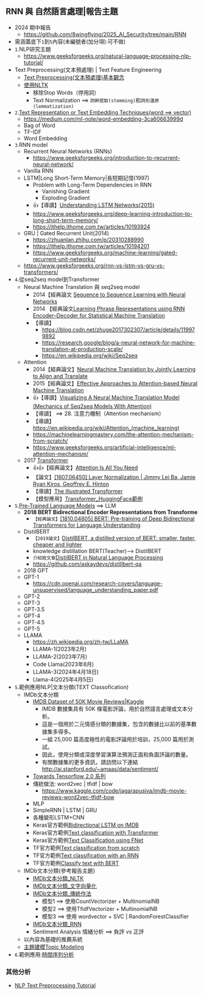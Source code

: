 ## RNN 與 自然語言處理|報告主題
- 2024 期中報告
  - https://github.com/8wingflying/2025_AI_Security/tree/main/RNN 
- 需涵蓋底下`1`到`5`內容(未編號者(加分項):可不做)
- `1`.NLP研究主題
  - https://www.geeksforgeeks.org/natural-language-processing-nlp-tutorial/ 
- Text Preprocessing(文本預處理) | Text Feature Engineering
  - [Text Preprocessing(文本預處理)基本觀念](TextPreprocessing.md)
  - [使用NLTK](IMDb文本分類_NLTK.md)
    - 移除Stop Words（停用詞）
    - Text Normalization ==> `詞幹提取(stemming)`和`詞形還原(lemmatization)`
- `2`.[Text Representation or Text Embedding Techniques(word ==> vector) ](NLP_WordVector.md)
  - https://medium.com/ml-note/word-embedding-3ca60663999d
  - Bag of Word
  - TF-IDF
  - Word Embedding 
- `3`.RNN model 
  - Recurrent Neural Networks (RNNs)
    - https://www.geeksforgeeks.org/introduction-to-recurrent-neural-network/
  - Vanilla RNN
  - LSTM|Long Short-Term Memory|長短期記憶(1997)
    - Problem with Long-Term Dependencies in RNN
      - Vanishing Gradient
      - Exploding Gradient 
    - 👍【導讀】[Understanding LSTM Networks(2015)](https://colah.github.io/posts/2015-08-Understanding-LSTMs/)
    - https://www.geeksforgeeks.org/deep-learning-introduction-to-long-short-term-memory/
    - https://ithelp.ithome.com.tw/articles/10193924 
  - GRU | Gated Recurrent Unit(2014)
    - https://zhuanlan.zhihu.com/p/20310288990
    - https://ithelp.ithome.com.tw/articles/10194201
    - https://www.geeksforgeeks.org/machine-learning/gated-recurrent-unit-networks/
  - https://www.geeksforgeeks.org/rnn-vs-lstm-vs-gru-vs-transformers/
- `4`.從seq2seq model到Transformer
  - Neural Machine Translation 與 seq2seq model
    - 2014【經典論文 [Sequence to Sequence Learning with Neural Networks](https://arxiv.org/abs/1409.3215)
    - 2014 【經典論文[Learning Phrase Representations using RNN Encoder–Decoder for Statistical Machine Translation](https://emnlp2014.org/papers/pdf/EMNLP2014179.pdf)
    - 【導讀】
      - https://blog.csdn.net/zhuge2017302307/article/details/119979892
      - https://research.google/blog/a-neural-network-for-machine-translation-at-production-scale/
      - https://en.wikipedia.org/wiki/Seq2seq
  - Attention
    - 2014【經典論文】[Neural Machine Translation by Jointly Learning to Align and Translate](https://arxiv.org/abs/1409.0473)
    - 2015【經典論文】[Effective Approaches to Attention-based Neural Machine Translation](https://arxiv.org/abs/1508.04025)
    - 👍【導讀】[Visualizing A Neural Machine Translation Model (Mechanics of Seq2seq Models With Attention)](https://jalammar.github.io/visualizing-neural-machine-translation-mechanics-of-seq2seq-models-with-attention/)
    - 【導讀】 ==> 28. 注意力機制（Attention mechanism）
    - 【導讀】 https://en.wikipedia.org/wiki/Attention_(machine_learning)
    - https://machinelearningmastery.com/the-attention-mechanism-from-scratch/
    - https://www.geeksforgeeks.org/artificial-intelligence/ml-attention-mechanism/
  - 2017 [Transformer](Transformer.md)
    - 👍👍【經典論文】[Attention Is All You Need](https://arxiv.org/abs/1706.03762)
    - 【論文】[[1607.06450] Layer Normalization | Jimmy Lei Ba, Jamie Ryan Kiros, Geoffrey E. Hinton](https://arxiv.org/abs/1607.06450)
    - 【導讀】[The Illustrated Transformer](https://jalammar.github.io/illustrated-transformer/)
    - 【模型應用】[Transformer_HuggingFace範例](Transformer_HuggingFace範例.md)
- `5`.[Pre-Trained Language Models](Pre-Trained_Language_Models.md) ==> LLM
  - **2018 BERT Bidirectional Encoder Representations from Transforme**
    - `【經典論文】`[[1810.04805] BERT: Pre-training of Deep Bidirectional Transformers for Language Understanding](https://arxiv.org/abs/1810.04805)
  - DistilBERT
    - `【2019論文】`[DistilBERT, a distilled version of BERT: smaller, faster, cheaper and lighter](https://arxiv.org/abs/1910.01108)
    - knowledge distillation   BERT(Teacher)--> DistilBERT
    - `介紹姓文章`[DistilBERT in Natural Language Processing](https://www.geeksforgeeks.org/nlp/distilbert-in-natural-language-processing/)
    - https://github.com/askaydevs/distillbert-qa
   - 2018 GPT
    - GPT-1
      - https://cdn.openai.com/research-covers/language-unsupervised/language_understanding_paper.pdf
    - GPT-2
    - GPT-3
    - GPT-3.5
    - GPT-4
    - GPT-4.5 
    - GPT-5 
  - LLAMA
    - https://zh.wikipedia.org/zh-tw/LLaMA
    - LLAMA-1(2023年2月)
    - LLAMA-2(2023年7月)
    - Code Llama(2023年8月)
    - LLAMA-3(2024年4月18日)
    - Llama-4(2025年4月5日) 
- `5`.範例應用NLP|文本分類(TEXT Classofication)
  - IMDb文本分類
    - [IMDB Dataset of 50K Movie Reviews|Kaggle](https://www.kaggle.com/datasets/lakshmi25npathi/imdb-dataset-of-50k-movie-reviews)
      - IMDB 數據集具有 50K 條電影評論，用於自然語言處理或文本分析。
      - 這是一個用於二元情感分類的數據集，包含的數據比以前的基準數據集多得多。
      - 一組 25,000 篇高度極性的電影評論用於培訓，25,000 篇用於測試。
      - 因此，使用分類或深度學習演算法預測正面和負面評論的數量。
      - 有關數據集的更多資訊，請訪問以下連結 http://ai.stanford.edu/~amaas/data/sentiment/
    - [Towards Tensorflow 2.0 系列](https://ithelp.ithome.com.tw/users/20119971/ironman/2254?page=1)
    - 傳統做法: word2vec | tfidf | bow
      - https://www.kaggle.com/code/jagarapusiva/imdb-movie-reviews-word2vec-tfidf-bow
    - MLP
    - SimpleRNN | LSTM | GRU
    - 各種變形LSTM+CNN
    - Keras官方範例[Bidirectional LSTM on IMDB](https://keras.io/examples/nlp/bidirectional_lstm_imdb/)
    - Keras官方範例[Text classification with Transformer](https://keras.io/examples/nlp/text_classification_with_transformer/)
    - Keras官方範例[Text Classification using FNet](https://keras.io/examples/nlp/fnet_classification_with_keras_hub/)
    - TF官方範例[Text classification from scratch](https://keras.io/examples/nlp/text_classification_from_scratch/)
    - TF官方範例[Text classification with an RNN ](https://www.tensorflow.org/text/tutorials/text_classification_rnn)
    - TF官方範例[Classify text with BERT](https://www.tensorflow.org/text/tutorials/classify_text_with_bert)
  - IMDb文本分類{參考報告主題}
    - [IMDb文本分類_NLTK](IMDb文本分類_NLTK.md)
    - [IMDb文本分類_文字向量化](IMDb文本分類_文字向量化.md)
    - [IMDb文本分類_傳統作法](IMDb文本分類_傳統作法.md)
      - 模型1 ==> 使用CountVectorizer + MultinomialNB
      - 模型2 ==> 使用TfidfVectorizer + MultinomialNB
      - 模型3 ==> 使用 wordvector + SVC | RandomForestClassifier
    - [IMDb文本分類_RNN](IMDb文本分類_RNN.md)
    - Sentiment Analysis 情緒分析 ==> 負評 vs 正評
  - 以內容為基礎的推薦系統
  - [主題建模Topic Modeling](TopicModeling主題建模.md)
- `6`.範例應用:[時間序列分析](時間序列分析.md)
### 其他分析
- [NLP Text Preprocessing Tutorial](https://www.kaggle.com/code/rudraneelsannigrahi/nlp-text-preprocessing-tutorial)
